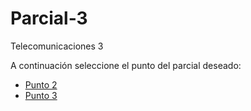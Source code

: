 # Parcial-3
Telecomunicaciones 3

A continuación seleccione el punto del parcial deseado:

- [Punto 2](https://github.com/UAO-AFRG/Parcial-3/tree/punto2)
- [Punto 3](https://github.com/UAO-AFRG/Parcial-3/tree/punto3)
